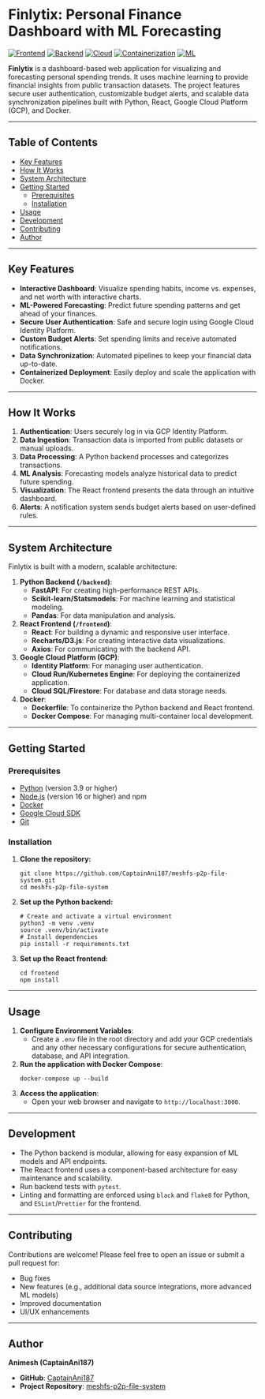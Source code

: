 # Finlytix: Personal Finance Dashboard with ML Forecasting

[![Frontend](https://img.shields.io/badge/Frontend-React-61DAFB?logo=react&logoColor=white)](https://reactjs.org/)
[![Backend](https://img.shields.io/badge/Backend-Python-3776AB?logo=python&logoColor=white)](https://www.python.org/)
[![Cloud](https://img.shields.io/badge/Cloud-GCP-4285F4?logo=google-cloud&logoColor=white)](https://cloud.google.com/)
[![Containerization](https://img.shields.io/badge/Container-Docker-2496ED?logo=docker&logoColor=white)](https://www.docker.com/)
[![ML](https://img.shields.io/badge/ML-Scikit--learn-F7931E?logo=scikit-learn&logoColor=white)](https://scikit-learn.org/)

**Finlytix** is a dashboard-based web application for visualizing and forecasting personal spending trends. It uses machine learning to provide financial insights from public transaction datasets. The project features secure user authentication, customizable budget alerts, and scalable data synchronization pipelines built with Python, React, Google Cloud Platform (GCP), and Docker.

---

## Table of Contents
- [Key Features](#key-features)
- [How It Works](#how-it-works)
- [System Architecture](#system-architecture)
- [Getting Started](#getting-started)
  - [Prerequisites](#prerequisites)
  - [Installation](#installation)
- [Usage](#usage)
- [Development](#development)
- [Contributing](#contributing)
- [Author](#author)

---

## Key Features
- **Interactive Dashboard**: Visualize spending habits, income vs. expenses, and net worth with interactive charts.
- **ML-Powered Forecasting**: Predict future spending patterns and get ahead of your finances.
- **Secure User Authentication**: Safe and secure login using Google Cloud Identity Platform.
- **Custom Budget Alerts**: Set spending limits and receive automated notifications.
- **Data Synchronization**: Automated pipelines to keep your financial data up-to-date.
- **Containerized Deployment**: Easily deploy and scale the application with Docker.

---

## How It Works
1. **Authentication**: Users securely log in via GCP Identity Platform.
2. **Data Ingestion**: Transaction data is imported from public datasets or manual uploads.
3. **Data Processing**: A Python backend processes and categorizes transactions.
4. **ML Analysis**: Forecasting models analyze historical data to predict future spending.
5. **Visualization**: The React frontend presents the data through an intuitive dashboard.
6. **Alerts**: A notification system sends budget alerts based on user-defined rules.

---

## System Architecture
Finlytix is built with a modern, scalable architecture:

1. **Python Backend (`/backend`)**:
    - **FastAPI**: For creating high-performance REST APIs.
    - **Scikit-learn/Statsmodels**: For machine learning and statistical modeling.
    - **Pandas**: For data manipulation and analysis.
2. **React Frontend (`/frontend`)**:
    - **React**: For building a dynamic and responsive user interface.
    - **Recharts/D3.js**: For creating interactive data visualizations.
    - **Axios**: For communicating with the backend API.
3. **Google Cloud Platform (GCP)**:
    - **Identity Platform**: For managing user authentication.
    - **Cloud Run/Kubernetes Engine**: For deploying the containerized application.
    - **Cloud SQL/Firestore**: For database and data storage needs.
4. **Docker**:
    - **Dockerfile**: To containerize the Python backend and React frontend.
    - **Docker Compose**: For managing multi-container local development.

---

## Getting Started

### Prerequisites
-   [Python](https://www.python.org/downloads/) (version 3.9 or higher)
-   [Node.js](https://nodejs.org/) (version 16 or higher) and npm
-   [Docker](https://www.docker.com/products/docker-desktop)
-   [Google Cloud SDK](https://cloud.google.com/sdk/docs/install)
-   [Git](https://git-scm.com/)

### Installation

1. **Clone the repository:**
    ```
    git clone https://github.com/CaptainAni187/meshfs-p2p-file-system.git
    cd meshfs-p2p-file-system
    ```
2. **Set up the Python backend:**
    ```
    # Create and activate a virtual environment
    python3 -m venv .venv
    source .venv/bin/activate
    # Install dependencies
    pip install -r requirements.txt
    ```
3. **Set up the React frontend:**
    ```
    cd frontend
    npm install
    ```

---

## Usage

1. **Configure Environment Variables**:
    - Create a `.env` file in the root directory and add your GCP credentials and any other necessary configurations for secure authentication, database, and API integration.
2. **Run the application with Docker Compose**:
    ```
    docker-compose up --build
    ```
3. **Access the application**:
    - Open your web browser and navigate to `http://localhost:3000`.

---

## Development

- The Python backend is modular, allowing for easy expansion of ML models and API endpoints.
- The React frontend uses a component-based architecture for easy maintenance and scalability.
- Run backend tests with `pytest`.
- Linting and formatting are enforced using `black` and `flake8` for Python, and `ESLint`/`Prettier` for the frontend.

---

## Contributing

Contributions are welcome! Please feel free to open an issue or submit a pull request for:
- Bug fixes
- New features (e.g., additional data source integrations, more advanced ML models)
- Improved documentation
- UI/UX enhancements

---

## Author

**Animesh (CaptainAni187)**
- **GitHub**: [CaptainAni187](https://github.com/CaptainAni187)
- **Project Repository**: [meshfs-p2p-file-system](https://github.com/CaptainAni187/meshfs-p2p-file-system)
